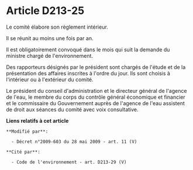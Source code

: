 # Article D213-25

Le comité élabore son règlement intérieur. 

Il se réunit au moins une fois par an. 

Il est obligatoirement convoqué dans le mois qui suit la demande du ministre chargé de l'environnement. 

Des rapporteurs désignés par le président sont chargés de l'étude et de la présentation des affaires inscrites à l'ordre du
jour. Ils sont choisis à l'intérieur ou à l'extérieur du comité. 

Le président du conseil d'administration et le directeur général de l'agence de l'eau, le membre du corps du contrôle général
économique et financier  et le commissaire du Gouvernement auprès de l'agence de l'eau assistent de droit aux séances du
comité avec voix consultative.

**Liens relatifs à cet article**

	**Modifié par**:

	  - Décret n°2009-603 du 28 mai 2009 - art. 11 (V)

	**Cité par**:

	  - Code de l'environnement - art. D213-29 (V)

